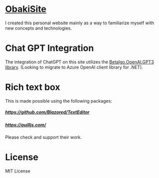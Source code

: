 # [ObakiSite](https://www.joshuajpiluden.site/obaki)
I created this personal website mainly as a way to familiarize myself with new concepts and technologies. 

# Chat GPT Integration
The integration of ChatGPT on this site utilizes the [Betalgo.OpenAI.GPT3 library](https://github.com/betalgo/openai).
(Looking to migrate to Azure OpenAI client library for .NET).

# Rich text box 
This is made possible using the following packages:
 ##### https://github.com/Blazored/TextEditor
 ##### https://quilljs.com/
Please check and support their work.
 
# License
MIT License
